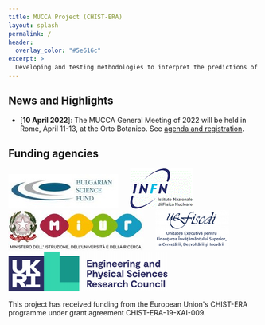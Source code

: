 ```yaml
---
title: MUCCA Project (CHIST-ERA)
layout: splash
permalink: /
header:
  overlay_color: "#5e616c"
excerpt: >
  Developing and testing methodologies to interpret the predictions of AI algorithms is one of the most important open questions in AI. MUCCA is a CHIST-ERA project to explore multidisciplinary use-cases in which explainable AI plays a crucial role, and to highlight weaknesses of the available explainable AI methods.
---
```


## News and Highlights

* \[**10 April 2022**\]: The MUCCA General Meeting of 2022 will be held in Rome, April 11-13, at the Orto Botanico. See [agenda and registration](https://agenda.infn.it/event/30838/).

## Funding agencies

<img src="/assets/images/BNSF_logo.jpg" alt="BNSF - Bulgarian National Science Fund (Bulgaria)" /> &nbsp;&nbsp;&nbsp;&nbsp; 
<img src="/assets/images/INFN_logo.gif" alt="INFN - Istituto Nazionale di Fisica Nucleare (Italy)" /> &nbsp;&nbsp;&nbsp;&nbsp; 
<img src="/assets/images/MIUR_logo.jpg" alt="MIUR - Italian Ministry of Education, University and Research (Italy)" /> &nbsp;&nbsp;&nbsp;&nbsp; 
<img src="/assets/images/UEFISCDI_logo.png" alt="UEFISCDI - Executive Agency for Higher Education, Research, Development and Innovation Funding (Romania)" /> &nbsp;&nbsp;&nbsp;&nbsp; 
<img src="/assets/images/EPSRC_logo.png" alt="EPSRC - Engineering and Physical Sciences Research Council (United Kingdom)" /> &nbsp;&nbsp;&nbsp;&nbsp; 

This project has received funding from the European Union's CHIST-ERA programme under grant agreement CHIST-ERA-19-XAI-009.